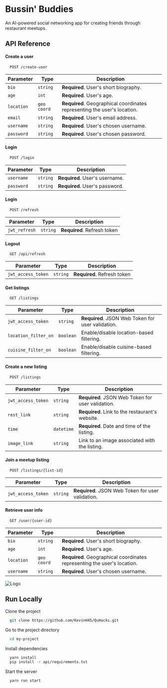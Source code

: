 
# Bussin' Buddies

An AI-powered social networking app for creating friends through restaurant meetups.

## API Reference

#### Create a user

```http
  POST /create-user
```
| Parameter  | Type      | Description                             |
|------------|-----------|-----------------------------------------|
| `bio`      | `string`  | **Required**. User's short biography.   |
| `age`      | `int`     | **Required**. User's age.                |
| `location` | `geo coord`| **Required**. Geographical coordinates representing the user's location.|
| `email`    | `string`  | **Required**. User's email address.      |
| `username` | `string`  | **Required**. User's chosen username.    |
| `password` | `string`  | **Required**. User's chosen password.    |


#### Login

```http
  POST /login
  ```
  | Parameter  | Type      | Description                             |
|------------|-----------|-----------------------------------------|
| `username` | `string`  | **Required**. User's username.           |
| `password` | `string`  | **Required**. User's password.           |

#### Login

```http
  POST /refresh
  ```
  | Parameter  | Type      | Description                             |
|------------|-----------|-----------------------------------------|
| `jwt_refresh` | `string`  | **Required**. Refresh token|

#### Logout

```http
  GET /api/refresh
  ```
  | Parameter  | Type      | Description                             |
|------------|-----------|-----------------------------------------|
| `jwt_access_token` | `string`  | **Required**. Refresh token|

#### Get listings

```http
  GET /listings
  ```
| Parameter               | Type      | Description                                      |
|-------------------------|-----------|--------------------------------------------------|
| `jwt_access_token`      | `string`  | **Required**. JSON Web Token for user validation.|
| `location_filter_on`    | `boolean` | Enable/disable location-based filtering.         |
| `cuisine_filter_on`     | `boolean` | Enable/disable cuisine-based filtering.          |

#### Create a new listing

```http
  POST /listings
  ```
| Parameter          | Type      | Description                                  |
|--------------------|-----------|----------------------------------------------|
| `jwt_access_token` | `string`  | **Required**. JSON Web Token for user validation.|
| `rest_link`        | `string`  | **Required**. Link to the restaurant's website.|
| `time`             | `datetime`| **Required**. Date and time of the listing.   |
| `image_link`       | `string`  | Link to an image associated with the listing. |

#### Join a meetup listing
```http
  POST /listings/{list-id}
  ```
| Parameter          | Type      | Description                                  |
|--------------------|-----------|----------------------------------------------|
| `jwt_access_token` | `string`  | **Required**. JSON Web Token for user validation.|

#### Retrieve user info

```http
  GET /user/{user-id}
```
| Parameter  | Type      | Description                             |
|------------|-----------|-----------------------------------------|
| `bio`      | `string`  | **Required**. User's short biography.   |
| `age`      | `int`     | **Required**. User's age.                |
| `location` | `geo coord`| **Required**. Geographical coordinates representing the user's location.|
| `username` | `string`  | **Required**. User's chosen username.    |

![Logo](https://dev-to-uploads.s3.amazonaws.com/uploads/articles/th5xamgrr6se0x5ro4g6.png)


## Run Locally

Clone the project

```bash
  git clone https://github.com/KevinH45/QuHacks.git
```

Go to the project directory

```bash
  cd my-project
```

Install dependencies

```bash
  yarn install
  pip install -r api/requirements.txt
```

Start the server

```bash
  yarn run start
```
